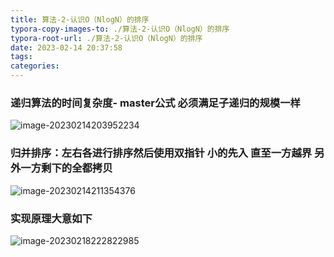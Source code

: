 ```yaml
---
title: 算法-2-认识O（NlogN）的排序
typora-copy-images-to: ./算法-2-认识O（NlogN）的排序
typora-root-url: ./算法-2-认识O（NlogN）的排序
date: 2023-02-14 20:37:58
tags:
categories:
---
```


### 递归算法的时间复杂度- master公式  必须满足子递归的规模一样

![image-20230214203952234](/image-20230214203952234.png)





### 归并排序：左右各进行排序然后使用双指针 小的先入 直至一方越界 另外一方剩下的全都拷贝 

![image-20230214211354376](/image-20230214211354376.png)

### 实现原理大意如下 

![image-20230218222822985](/image-20230218222822985.png)
